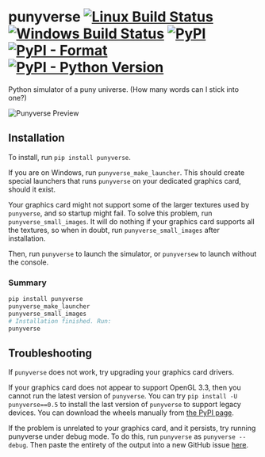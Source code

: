 # punyverse [![Linux Build Status](https://img.shields.io/travis/quantum5/punyverse.svg?logo=linux)](https://travis-ci.org/quantum5/punyverse) [![Windows Build Status](https://img.shields.io/appveyor/ci/quantum5/punyverse.svg?logo=windows)](https://ci.appveyor.com/project/quantum5/punyverse) [![PyPI](https://img.shields.io/pypi/v/punyverse.svg)](https://pypi.org/project/punyverse/) [![PyPI - Format](https://img.shields.io/pypi/format/punyverse.svg)](https://pypi.org/project/punyverse/) [![PyPI - Python Version](https://img.shields.io/pypi/pyversions/punyverse.svg)](https://pypi.org/project/punyverse/)

Python simulator of a puny universe. (How many words can I stick into one?)

![Punyverse Preview](https://guanzhong.ca/assets/projects/punyverse-1.0-7e302d32fb62574e7f7a04acaf9c54e8658821614654280e26e54fab4a840254.png)

## Installation

To install, run `pip install punyverse`.

If you are on Windows, run `punyverse_make_launcher`. This should create special launchers that runs `punyverse` on
your dedicated graphics card, should it exist.

Your graphics card might not support some of the larger textures used by `punyverse`, and so startup might fail.
To solve this problem, run `punyverse_small_images`. It will do nothing if your graphics card supports all the
textures, so when in doubt, run `punyverse_small_images` after installation.

Then, run `punyverse` to launch the simulator, or `punyversew` to launch without the console.

### Summary

```bash
pip install punyverse
punyverse_make_launcher
punyverse_small_images
# Installation finished. Run:
punyverse
```

## Troubleshooting

If `punyverse` does not work, try upgrading your graphics card drivers.

If your graphics card does not appear to support OpenGL 3.3, then you cannot run the latest version of `punyverse`.
You can try `pip install -U punyverse==0.5` to install the last version of `punyverse` to support legacy devices.
You can download the wheels manually from [the PyPI page](https://pypi.org/project/punyverse/0.5/).

If the problem is unrelated to your graphics card, and it persists, try running punyverse under debug mode. To do this,
run `punyverse` as `punyverse --debug`. Then paste the entirety of the output into a new GitHub issue
[here](https://github.com/quantum5/punyverse/issues/new).
